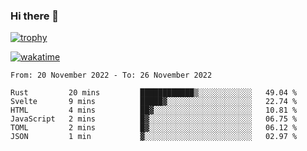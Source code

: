 ### Hi there 👋

[![trophy](https://github-profile-trophy.vercel.app/?username=cxnky&theme=dracula)](https://github.com/ryo-ma/github-profile-trophy)

[![wakatime](https://wakatime.com/badge/user/1c39c599-5497-41b9-a5be-2c4676e7fd23.svg)](https://wakatime.com/@1c39c599-5497-41b9-a5be-2c4676e7fd23)
<!--START_SECTION:waka-->

```text
From: 20 November 2022 - To: 26 November 2022

Rust         20 mins         ████████████▒░░░░░░░░░░░░   49.04 %
Svelte       9 mins          █████▓░░░░░░░░░░░░░░░░░░░   22.74 %
HTML         4 mins          ██▓░░░░░░░░░░░░░░░░░░░░░░   10.81 %
JavaScript   2 mins          █▓░░░░░░░░░░░░░░░░░░░░░░░   06.75 %
TOML         2 mins          █▓░░░░░░░░░░░░░░░░░░░░░░░   06.12 %
JSON         1 min           ▓░░░░░░░░░░░░░░░░░░░░░░░░   02.97 %
```

<!--END_SECTION:waka-->

